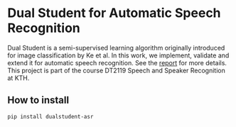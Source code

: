 # Dual Student for Automatic Speech Recognition
Dual Student is a semi-supervised learning algorithm originally introduced for image classification by Ke et al. In this work, we implement, validate and extend it for automatic speech recognition. See the [report](https://github.com/franco-ruggeri/dt2119-dualstudent-asr/blob/master/docs/report.pdf) for more details. This project is part of the course DT2119 Speech and Speaker Recognition at KTH.

## How to install
```
pip install dualstudent-asr
```

